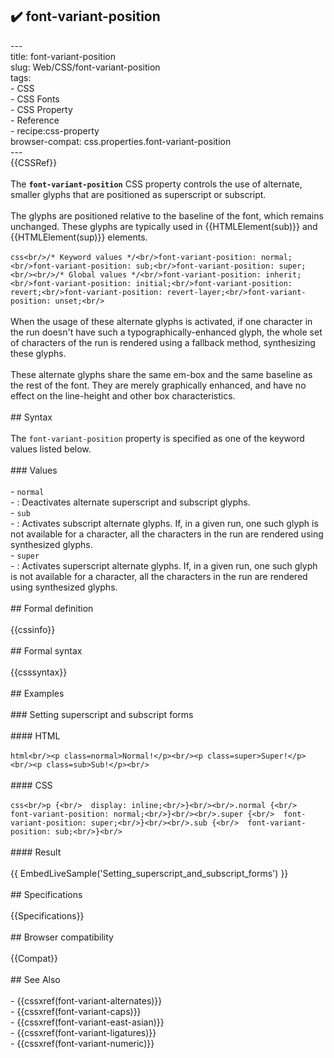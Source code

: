 ## ✔️ font-variant-position 
 ---<br/>title: font-variant-position<br/>slug: Web/CSS/font-variant-position<br/>tags:<br/>  - CSS<br/>  - CSS Fonts<br/>  - CSS Property<br/>  - Reference<br/>  - recipe:css-property<br/>browser-compat: css.properties.font-variant-position<br/>---<br/>{{CSSRef}}<br/><br/>The **`font-variant-position`** CSS property controls the use of alternate, smaller glyphs that are positioned as superscript or subscript.<br/><br/>The glyphs are positioned relative to the baseline of the font, which remains unchanged. These glyphs are typically used in {{HTMLElement(sub)}} and {{HTMLElement(sup)}} elements.<br/><br/>```css<br/>/* Keyword values */<br/>font-variant-position: normal;<br/>font-variant-position: sub;<br/>font-variant-position: super;<br/><br/>/* Global values */<br/>font-variant-position: inherit;<br/>font-variant-position: initial;<br/>font-variant-position: revert;<br/>font-variant-position: revert-layer;<br/>font-variant-position: unset;<br/>```<br/><br/>When the usage of these alternate glyphs is activated, if one character in the run doesn't have such a typographically-enhanced glyph, the whole set of characters of the run is rendered using a fallback method, synthesizing these glyphs.<br/><br/>These alternate glyphs share the same em-box and the same baseline as the rest of the font. They are merely graphically enhanced, and have no effect on the line-height and other box characteristics.<br/><br/>## Syntax<br/><br/>The `font-variant-position` property is specified as one of the keyword values listed below.<br/><br/>### Values<br/><br/>- `normal`<br/>  - : Deactivates alternate superscript and subscript glyphs.<br/>- `sub`<br/>  - : Activates subscript alternate glyphs. If, in a given run, one such glyph is not available for a character, all the characters in the run are rendered using synthesized glyphs.<br/>- `super`<br/>  - : Activates superscript alternate glyphs. If, in a given run, one such glyph is not available for a character, all the characters in the run are rendered using synthesized glyphs.<br/><br/>## Formal definition<br/><br/>{{cssinfo}}<br/><br/>## Formal syntax<br/><br/>{{csssyntax}}<br/><br/>## Examples<br/><br/>### Setting superscript and subscript forms<br/><br/>#### HTML<br/><br/>```html<br/><p class=normal>Normal!</p><br/><p class=super>Super!</p><br/><p class=sub>Sub!</p><br/>```<br/><br/>#### CSS<br/><br/>```css<br/>p {<br/>  display: inline;<br/>}<br/><br/>.normal {<br/>  font-variant-position: normal;<br/>}<br/><br/>.super {<br/>  font-variant-position: super;<br/>}<br/><br/>.sub {<br/>  font-variant-position: sub;<br/>}<br/>```<br/><br/>#### Result<br/><br/>{{ EmbedLiveSample('Setting_superscript_and_subscript_forms') }}<br/><br/>## Specifications<br/><br/>{{Specifications}}<br/><br/>## Browser compatibility<br/><br/>{{Compat}}<br/><br/>## See Also<br/><br/>- {{cssxref(font-variant-alternates)}}<br/>- {{cssxref(font-variant-caps)}}<br/>- {{cssxref(font-variant-east-asian)}}<br/>- {{cssxref(font-variant-ligatures)}}<br/>- {{cssxref(font-variant-numeric)}}<br/>